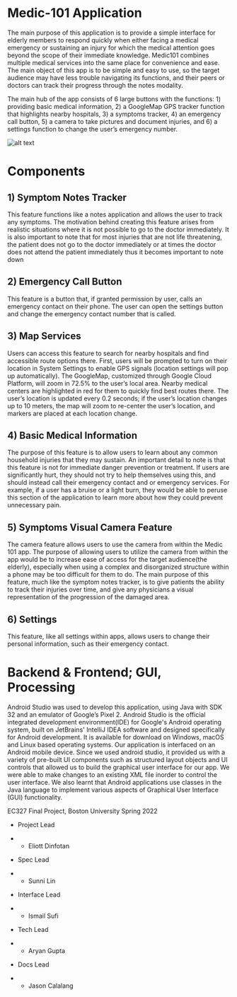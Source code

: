 # Medic-101 Application

The main purpose of this application is to provide a simple interface for elderly members to respond quickly when either facing a medical emergency or sustaining an injury for which the medical attention goes beyond the scope of their immediate knowledge. Medic101 combines multiple medical services into the same place for convenience and ease. The main object of this app is to be simple and easy to use, so the target audience may have less trouble navigating its functions, and their peers or doctors can track their progress through the notes modality.

The main hub of the app consists of 6 large buttons with the functions: 1) providing basic medical information, 2) a GoogleMap GPS tracker function that highlights nearby hospitals, 3) a symptoms tracker, 4) an emergency call button, 5) a camera to take pictures and document injuries, and 6) a settings function to change the user’s emergency number. 

![alt text](https://github.com/sunni426/EC327-FinalProject/blob/main/Medic101_Interface.png?raw=true)
# Components 
## 1) Symptom Notes Tracker
This feature functions like a notes application and allows the user to track any symptoms. The motivation behind creating this feature arises from realistic situations where it is not possible to go to the doctor immediately. It is also important to note that for most injuries that are not life threatening, the patient does not go to the doctor immediately or at times the doctor does not attend the patient immediately thus it becomes important to note down 
## 2) Emergency Call Button
This feature is a button that, if granted permission by user, calls an emergency contact on their phone. The user can open the settings button and change the emergency contact number that is called.
## 3) Map Services
Users can access this feature to search for nearby hospitals and find accessible route options there. First, users will be prompted to turn on their location in System Settings to enable GPS signals (location settings will pop up automatically). The GoogleMap, customized through Google Cloud Platform, will zoom in 72.5% to the user’s local area. Nearby medical centers are highlighted in red for them to quickly find best routes there. The user’s location is updated every 0.2 seconds; if the user’s location changes up to 10 meters, the map will zoom to re-center the user’s location, and markers are placed at each location change.
## 4) Basic Medical Information
The purpose of this feature is to allow users to learn about any common household injuries that they may sustain. An important detail to note is that this feature is not for immediate danger prevention or treatment. If users are significantly hurt, they should not try to help themselves using this, and should instead call their emergency contact and or emergency services. For example, if a user has a bruise or a light burn, they would be able to peruse this section of the application to learn more about how they could prevent unnecessary pain.
## 5) Symptoms Visual Camera Feature
The camera feature allows users to use the camera from within the Medic 101 app. The purpose of allowing users to utilize the camera from within the app would be to increase ease of access for the target audience(the elderly), especially when using a complex and disorganized structure within a phone may be too difficult for them to do. The main purpose of this feature, much like the symptom notes tracker, is to give patients the ability to track their injuries over time, and give any physicians a visual representation of the progression of the damaged area.
## 6) Settings
This feature, like all settings within apps, allows users to change their personal information, such as their emergency contact. 

# Backend & Frontend; GUI, Processing
Android Studio was used to develop this application, using Java with SDK 32 and an emulator of Google’s Pixel 2. Android Studio is the official integrated development environment(IDE) for Google's Android operating system, built on JetBrains' IntelliJ IDEA software and designed specifically for Android development. It is available for download on Windows, macOS and Linux based operating systems. Our application is interfaced on an Android mobile device. Since we used android studio, it provided us with a variety of pre-built UI components such as structured layout objects and UI controls that allowed us to build the graphical user interface for our app. We were able to make changes to an existing XML file inorder to control the user interface. We also learnt that Android applications use classes in the Java language to implement various aspects of Graphical User Interface (GUI) functionality. 

EC327 Final Project, Boston University Spring 2022
- Project Lead
- * Eliott Dinfotan

- Spec Lead
- * Sunni Lin

- Interface Lead
- * Ismail Sufi

- Tech Lead
- * Aryan Gupta

- Docs Lead
- * Jason Calalang
